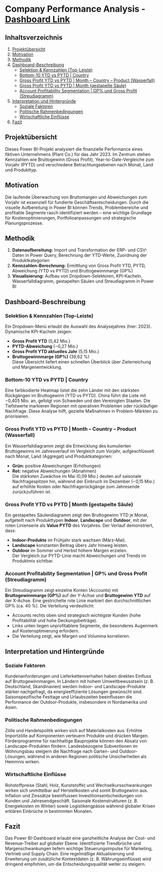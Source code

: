 # Company Performance Analysis - [Dashboard Link](https://app.powerbi.com/view?r=eyJrIjoiMjFlZjFhZTgtYTUyYi00ODAzLWIwMzctOGMzMTk5MWU5YTMxIiwidCI6IjA1MDRmNzIxLWQ0NTEtNDAyYi1iODg0LTM4MTQyODU1OWUzOSIsImMiOjh9&pageName=a3dbadc54af337fe9bbc)

## Inhaltsverzeichnis
1. [Projektübersicht](#projektübersicht)  
2. [Motivation](#motivation)  
3. [Methodik](#methodik)  
4. [Dashboard-Beschreibung](#dashboard-beschreibung)  
   - [Selektion & Kennzahlen (Top-Leiste)](#selektion--kennzahlen-top-leiste)  
   - [Bottom-10 YTD vs PYTD | Country](#bottom-10-ytd-vs-pytd--country)  
   - [Gross Profit YTD vs PYTD | Month – Country – Product (Wasserfall)](#gross-profit-ytd-vs-pytd--month--country--product-wasserfall)  
   - [Gross Profit YTD vs PYTD | Month (gestapelte Säule)](#gross-profit-ytd-vs-pytd--month-gestapelte-säule)  
   - [Account Profitability Segmentation | GP% und Gross Profit (Streudiagramm)](#account-profitability-segmentation--gp-und-gross-profit-streudiagramm)  
5. [Interpretation und Hintergründe](#interpretation-und-hintergründe)  
   - [Soziale Faktoren](#soziale-faktoren)  
   - [Politische Rahmenbedingungen](#politische-rahmenbedingungen)  
   - [Wirtschaftliche Einflüsse](#wirtschaftliche-einflüsse)  
6. [Fazit](#fazit)

## Projektübersicht
Dieses Power BI-Projekt analysiert die finanzielle Performance eines fiktiven Unternehmens (Plant Co.) für das Jahr 2023. Im Zentrum stehen Kennzahlen wie Bruttogewinn (Gross Profit), Year-to-Date-Vergleiche zum Vorjahr (PYTD) und verschiedene Betrachtungsebenen nach Monat, Land und Produkttyp.

## Motivation
Die laufende Überwachung von Bruttomargen und Abweichungen zum Vorjahr ist essenziell für fundierte Geschäftsentscheidungen. Durch die visuelle Aufbereitung in Power BI können Trends, Problembereiche und profitable Segmente rasch identifiziert werden – eine wichtige Grundlage für Kostenoptimierungen, Portfolioanpassungen und strategische Planungsprozesse.

## Methodik
1. **Datenaufbereitung:** Import und Transformation der ERP- und CSV-Daten in Power Query, Berechnung der YTD-Werte, Zuordnung der Produktkategorien  
2. **Kennzahlen-Berechnung:** Ermittlung von Gross Profit YTD, PYTD, Abweichung (YTD vs PYTD) und Bruttogewinnmarge (GP%)  
3. **Visualisierung:** Aufbau von Dropdown-Selektoren, KPI-Kacheln, Wasserfalldiagramm, gestapelten Säulen und Streudiagramm in Power BI  

## Dashboard-Beschreibung

### Selektion & Kennzahlen (Top-Leiste)
Ein Dropdown-Menü erlaubt die Auswahl des Analysejahres (hier: 2023). Dynamische KPI-Kacheln zeigen:  
- **Gross Profit YTD** (5,42 Mio.)  
- **PYTD-Abweichung** (−0,27 Mio.)  
- **Gross Profit YTD aktuelles Jahr** (5,15 Mio.)  
- **Bruttogewinnmarge (GP%)** (39,62 %)  
Diese Übersicht liefert einen schnellen Überblick über Zielerreichung und Margenentwicklung.

### Bottom-10 YTD vs PYTD | Country
Eine farbkodierte Heatmap listet die zehn Länder mit den stärksten Rückgängen im Bruttogewinn (YTD vs PYTD). China führt die Liste mit −0,405 Mio. an, gefolgt von Schweden und den Vereinigten Staaten. Die Tiefstwerte markieren Regionen mit operativen Problemen oder rückläufiger Nachfrage. Diese Analyse hilft, gezielte Maßnahmen in Problem-Märkten zu priorisieren.

### Gross Profit YTD vs PYTD | Month – Country – Product (Wasserfall)
Ein Wasserfalldiagramm zeigt die Entwicklung des kumulierten Bruttogewinns im Jahresverlauf im Vergleich zum Vorjahr, aufgeschlüsselt nach Monat, Land (Aggregat) und Produktkategorien:  
- **Grün:** positive Abweichungen (Erhöhungen)  
- **Rot:** negative Abweichungen (Abnahmen)  
Die stärksten Zuwächse im Mai (0,09 Mio.) deuten auf saisonale Nachfragespitzen hin, während der Einbruch im Dezember (−0,15 Mio.) auf erhöhte Kosten oder Nachfragerückgänge zum Jahresende zurückzuführen ist.

### Gross Profit YTD vs PYTD | Month (gestapelte Säule)
Ein gestapeltes Säulendiagramm zeigt den Bruttogewinn YTD je Monat, aufgeteilt nach Produkttypen **Indoor**, **Landscape** und **Outdoor**, mit der roten Linienserie als **Value PYTD** des Vorjahres. Der Verlauf demonstriert, dass:  
- **Indoor-Produkte** im Frühjahr stark wachsen (März–Mai).  
- **Landscape** konstanten Beitrag übers Jahr hinweg leisten.  
- **Outdoor** im Sommer und Herbst höhere Margen erzielen.  
Der Vergleich zur PYTD-Linie macht Abweichungen und Trends im Produktmix sichtbar.

### Account Profitability Segmentation | GP% und Gross Profit (Streudiagramm)
Ein Streudiagramm zeigt einzelne Konten (Accounts) mit **Bruttogewinnmarge (GP%)** auf der Y-Achse und **Bruttogewinn YTD** auf der X-Achse. Eine gestrichelte rote Linie markiert den durchschnittlichen GP% (ca. 40 %). Die Verteilung verdeutlicht:  
- Accounts rechts oben sind strategisch wichtigste Kunden (hohe Profitabilität und hohe Deckungsbeiträge).  
- Links unten liegen unprofitablere Segmente, die besonderes Augenmerk auf Kostenoptimierung erfordern.  
- Die Verteilung zeigt, wie Margen und Volumina korrelieren.

## Interpretation und Hintergründe

### Soziale Faktoren
Kundenanforderungen und Lieferkettenverhalten haben direkten Einfluss auf Bruttogewinnmargen. In Ländern mit hohem Umweltbewusstsein (z. B. Deutschland, Skandinavien) werden Indoor- und Landscape-Produkte stärker nachgefragt, da energieeffiziente Lösungen gewünscht sind. Saisonspezifische Festtage und Urlaubszeiten beeinflussen die Performance der Outdoor-Produkte, insbesondere in Nordamerika und Asien.

### Politische Rahmenbedingungen
Zölle und Handelspolitik wirken sich auf Materialkosten aus: Erhöhte Importzölle auf Komponenten verteuern Produkte und drücken Margen. Förderprogramme für nachhaltige Bauprojekte können den Absatz von Landscape-Produkten fördern. Landesbezogene Subventionen im Wohnungsbau steigern die Nachfrage nach Garten- und Outdoor-Lösungen, während in anderen Regionen politische Unsicherheiten als Hemmnis wirken.

### Wirtschaftliche Einflüsse
Rohstoffpreise (Stahl, Holz, Kunststoffe) und Wechselkursschwankungen wirken sich unmittelbar auf Herstellkosten und somit Bruttogewinn aus. Inflation und Zinssätze beeinflussen Investitionsentscheidungen von Kunden und Jahresendgeschäft. Saisonale Kostenstrukturen (z. B. Energiekosten im Winter) sowie Logistikengpässe während globaler Krisen erklären Einbrüche in bestimmten Monaten.

## Fazit
Das Power BI-Dashboard erlaubt eine ganzheitliche Analyse der Cost- und Revenue-Treiber auf globaler Ebene. Identifizierte Trendbrüche und Margenschwankungen liefern wichtige Steuerungsimpulse für Marketing, Vertrieb und Supply Chain. Eine regelmäßige Aktualisierung und Erweiterung um zusätzliche Kontextdaten (z. B. Währungseinflüsse) wird dringend empfohlen, um die Entscheidungsqualität weiter zu steigern.
